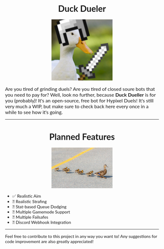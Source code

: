 <style>  
@import url('https://fonts.googleapis.com/css2?family=Lato&display=swap');  
* {  
    font-family: 'Lato', sans-serif;  
}  
</style>  
<div style="text-align: center">  
    <h1>Duck Dueler</h1>  
    <img width="200" src="https://github.com/HumanDuck23/upload-stuff-here/blob/main/duck_dueller.png?raw=true" alt="Duck Dueller Image">  
</div>  

<div style="font-size: 12pt; margin-top: 15px;">  
Are you tired of grinding duels? Are you tired of closed soure bots that  
you need to pay for? Well, look no further, because <b>Duck Dueller</b>  
is for you (probably)! It's an open-source, free bot for Hypixel Duels!  
It's still very much a WIP, but make sure to check back here every once   
in a while to see how it's going.  
</div>
<hr>
<div style="text-align: center">  
    <h1>Planned Features</h1>  
    <img width="200" src="https://github.com/HumanDuck23/upload-stuff-here/blob/main/duck_road.jpg?raw=true" alt="Duck Roadmap">  
</div>  
<div>
	<ul>
		<li>✅ Realistic Aim</li>
		<li>🚧 Realistic Strafing</li>
		<li>🚧 Stat-based Queue Dodging</li>
		<li>🚧 Multiple Gamemode Support</li>
		<li>🚧 Multiple Failsafes</li>
		<li>🚧 Discord Webhook Integration</li>
	</ul>
</div>
<hr>
<footer>
Feel free to contribute to this project in any way you want to! 
Any suggestions for code improvement are also greatly appreciated!
</footer>